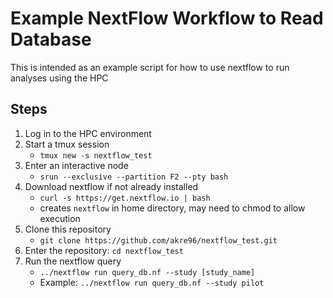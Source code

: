 # Example NextFlow Workflow to Read Database
This is intended as an example script for how to use nextflow to run analyses using the HPC

## Steps
1. Log in to the HPC environment
2. Start a tmux session
    - `tmux new -s nextflow_test`
3. Enter an interactive node
    - `srun --exclusive --partition F2 --pty bash`
4. Download nextflow if not already installed
    - `curl -s https://get.nextflow.io | bash`
    - creates `nextflow` in home directory, may need to chmod to allow execution
5. Clone this repository
    - `git clone https://github.com/akre96/nextflow_test.git`
6. Enter the repository: `cd nextflow_test`
7. Run the nextflow query
    - `../nextflow run query_db.nf --study [study_name]`
    - Example: `../nextflow run query_db.nf --study pilot`